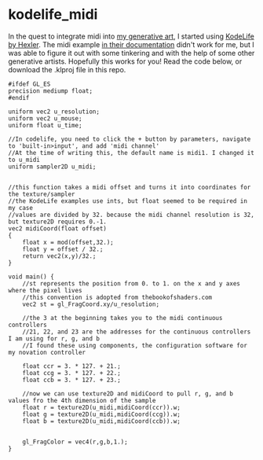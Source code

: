 # kodelife_midi
In the quest to integrate midi into [my generative art](http://instagram.com/neel_generates), I started using [KodeLife by Hexler](https://hexler.net/products/kodelife). The midi example [in their documentation](https://hexler.net/docs/kodelife-parameters-built-in) didn't work for me, but I was able to figure it out with some tinkering and with the help of some other generative artists. Hopefully this works for you! Read the code below, or download the .klproj file in this repo.


```
#ifdef GL_ES
precision mediump float;
#endif

uniform vec2 u_resolution;
uniform vec2 u_mouse;
uniform float u_time;

//In codelife, you need to click the + button by parameters, navigate to 'built-in>input', and add 'midi channel'
//At the time of writing this, the default name is midi1. I changed it to u_midi
uniform sampler2D u_midi;


//this function takes a midi offset and turns it into coordinates for the texture/sampler
//the KodeLife examples use ints, but float seemed to be required in my case
//values are divided by 32. because the midi channel resolution is 32, but texture2D requires 0.-1.
vec2 midiCoord(float offset)
{
    float x = mod(offset,32.);
    float y = offset / 32.;
    return vec2(x,y)/32.;
}

void main() {
    //st represents the position from 0. to 1. on the x and y axes where the pixel lives
    //this convention is adopted from thebookofshaders.com
    vec2 st = gl_FragCoord.xy/u_resolution;
    
    //the 3 at the beginning takes you to the midi continuous controllers
    //21, 22, and 23 are the addresses for the continuous controllers I am using for r, g, and b
    //I found these using components, the configuration software for my novation controller
    
    float ccr = 3. * 127. + 21.;
    float ccg = 3. * 127. + 22.;
    float ccb = 3. * 127. + 23.;
    
    //now we can use texture2D and midiCoord to pull r, g, and b values fro the 4th dimension of the sample
    float r = texture2D(u_midi,midiCoord(ccr)).w;
    float g = texture2D(u_midi,midiCoord(ccg)).w;
    float b = texture2D(u_midi,midiCoord(ccb)).w;
    

    gl_FragColor = vec4(r,g,b,1.);
}
```
